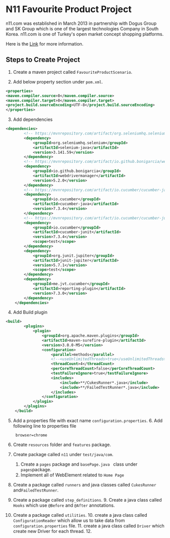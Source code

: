 #        N11 Favourite Product Project 


n11.com was established in March 2013 in partnership with
Dogus Group and SK Group which is one of the largest technologies Company in South Korea.
n11.com is one of Turkey's  open market concept shopping platforms.

Here is the [Link](https://www.n11.com/genel/hakkimizda-65207) for more information.


## Steps to Create Project
1. Create a maven project called `FavouriteProductScenario`.


2. Add below property section under `pom.xml`.
```xml
<properties>
<maven.compiler.source>8</maven.compiler.source>
<maven.compiler.target>8</maven.compiler.target>
<project.build.sourceEncoding>UTF-8</project.build.sourceEncoding>
</properties>
```
3. Add dependencies
```xml
<dependencies>
        <!-- https://mvnrepository.com/artifact/org.seleniumhq.selenium/selenium-java -->
        <dependency>
            <groupId>org.seleniumhq.selenium</groupId>
            <artifactId>selenium-java</artifactId>
            <version>3.141.59</version>
        </dependency>
        <!-- https://mvnrepository.com/artifact/io.github.bonigarcia/webdrivermanager -->
        <dependency>
            <groupId>io.github.bonigarcia</groupId>
            <artifactId>webdrivermanager</artifactId>
            <version>5.2.0</version>
        </dependency>
        <!-- https://mvnrepository.com/artifact/io.cucumber/cucumber-java -->
        <dependency>
            <groupId>io.cucumber</groupId>
            <artifactId>cucumber-java</artifactId>
            <version>7.3.4</version>
        </dependency>
        <!-- https://mvnrepository.com/artifact/io.cucumber/cucumber-junit -->
        <dependency>
            <groupId>io.cucumber</groupId>
            <artifactId>cucumber-junit</artifactId>
            <version>7.3.4</version>
            <scope>test</scope>
        </dependency>
        <dependency>
            <groupId>org.junit.jupiter</groupId>
            <artifactId>junit-jupiter</artifactId>
            <version>5.7.1</version>
            <scope>test</scope>
        </dependency>
        <dependency>
            <groupId>me.jvt.cucumber</groupId>
            <artifactId>reporting-plugin</artifactId>
            <version>7.3.0</version>
        </dependency>
    </dependencies>
```
4. Add Build plugin
```xml
<build>
        <plugins>
            <plugin>
                <groupId>org.apache.maven.plugins</groupId>
                <artifactId>maven-surefire-plugin</artifactId>
                <version>3.0.0-M5</version>
                <configuration>
                    <parallel>methods</parallel>
                    <!--<useUnlimitedThreads>true</useUnlimitedThreads>-->
                    <threadCount>4</threadCount>
                    <perCoreThreadCount>false</perCoreThreadCount>
                    <testFailureIgnore>true</testFailureIgnore>
                    <includes>
                        <include>**/CukesRunner*.java</include>
                        <include>**/FailedTestRunner*.java</include>
                    </includes>
                </configuration>
            </plugin>
        </plugins>
    </build>
```
5. Add a properties file with exact name `configuration.properties`.
   6. Add following line to properties file
   ```properties
    browser=chrome
    ```
6. Create `resources` folder and `features` package.
6. Create package called `n11` under `test/java/com`.
   1. Create a `pages` package and `basePage.java ` class under `pages`package.
   2. Implement all of WebElement related to `Home Page`


7. Create a package called `runners` and java classes called `CukesRunner` and`FailedTestRunner`.
8. Create a package called `step_definitions`.
   9. Create a java class called `Hooks` which use `@Before` and `@After` annotations.

9. Create a package called `utilities`.
   10. create a java class called `ConfigurationReader` which allow us to take data from `configuration.properties` file.
   11. create a java class called `Driver` which create new Driver for each thread.
   12. 